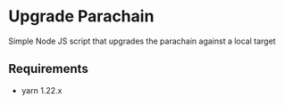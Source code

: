 # Upgrade Parachain
Simple Node JS script that upgrades the parachain against a local target

## Requirements
- yarn 1.22.x
